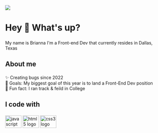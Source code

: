 
<img src="https://i.postimg.cc/50BGgxbQ/breezy-1.png" />


<h1 align="left">Hey 👋 What's up?</h1>

###

<p align="left">My name is Brianna I'm a  Front-end Dev that currently resides in Dallas, Texas</p>

###

<h2 align="left">About me</h2>

###

<p align="left">✨ Creating bugs since 2022 <br> 🎯 Goals: My biggest goal of this year is to land a Front-End Dev position<br>🎲 Fun fact: I ran track & feild in College</p>

###

<h2 align="left">I code with</h2>

###

<div align="left">
  <img src="https://cdn.jsdelivr.net/gh/devicons/devicon/icons/javascript/javascript-original.svg" height="40" width="52" alt="javascript logo"  />
  <img src="https://cdn.jsdelivr.net/gh/devicons/devicon/icons/html5/html5-original.svg"height="40" width="52" alt="html5 logo" />
   <img src="https://cdn.jsdelivr.net/gh/devicons/devicon/icons/css3/css3-original.svg" height="40" width="52" alt="css3 logo" />
  

</div>
